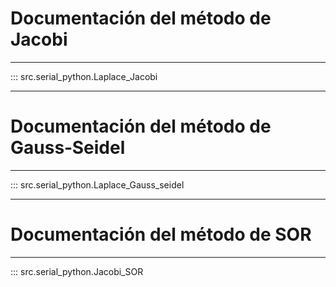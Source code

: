 # Documentación del método de Jacobi

---

::: src.serial_python.Laplace_Jacobi


---

# Documentación del método de Gauss‑Seidel

---

::: src.serial_python.Laplace_Gauss_seidel

---


# Documentación del método de SOR

---

::: src.serial_python.Jacobi_SOR

